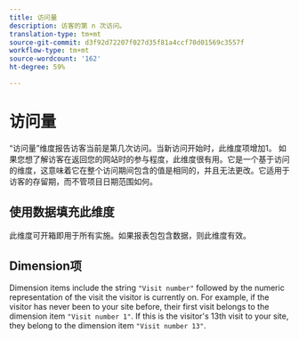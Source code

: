 ```yaml
---
title: 访问量
description: 访客的第 n 次访问。
translation-type: tm+mt
source-git-commit: d3f92d72207f027d35f81a4ccf70d01569c3557f
workflow-type: tm+mt
source-wordcount: '162'
ht-degree: 59%

---
```



# 访问量

“访问量”维度报告访客当前是第几次访问。当新访问开始时，此维度项增加1。 如果您想了解访客在返回您的网站时的参与程度，此维度很有用。它是一个基于访问的维度，这意味着它在整个访问期间包含的值是相同的，并且无法更改。它适用于访客的存留期，而不管项目日期范围如何。

## 使用数据填充此维度

此维度可开箱即用于所有实施。如果报表包包含数据，则此维度有效。

## Dimension项

Dimension items include the string `"Visit number"` followed by the numeric representation of the visit the visitor is currently on. For example, if the visitor has never been to your site before, their first visit belongs to the dimension item `"Visit number 1"`. If this is the visitor&#39;s 13th visit to your site, they belong to the dimension item `"Visit number 13"`.
